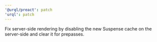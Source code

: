 ```yaml
---
'@urql/preact': patch
'urql': patch
---
```


Fix server-side rendering by disabling the new Suspense cache on the server-side and clear it for prepasses.
